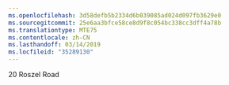 ```yaml
---
ms.openlocfilehash: 3d58defb5b2334d6b039085ad024d097fb3629e0
ms.sourcegitcommit: 25e6aa3bfce58ce8d9f8c054bc338cc3dff4a78b
ms.translationtype: MTE75
ms.contentlocale: zh-CN
ms.lasthandoff: 03/14/2019
ms.locfileid: "35289130"
---
```

20 Roszel Road